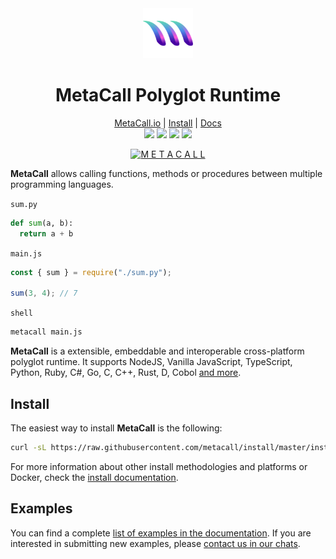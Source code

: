 <div align="center">
  <a href="https://metacall.io" target="_blank"><img src="https://raw.githubusercontent.com/metacall/core/develop/deploy/images/logo.png" alt="METACALL" style="max-width:100%; margin: 0 auto;" width="80" height="80"></a>
  <h1><b>MetaCall Polyglot Runtime</b></h1>
  <a href="https://metacall.io" {docsify-ignore}>MetaCall.io</a> |
  <a href="/#/README?id=install">Install</a> |
  <a href="/#/docs/docs">Docs</a>
</div>
<div id="badges" align="center">
  <a href="https://t.me/joinchat/BMSVbBatp0Vi4s5l4VgUgg" alt="Discord">
    <img src="https://img.shields.io/static/v1?label=metacall&message=join&color=blue&logo=telegram&style=flat" /></a>

  <a href="https://discord.gg/upwP4mwJWa" alt="Discord">
    <img src="https://img.shields.io/discord/781987805974757426?label=discord&style=flat" /></a>

  <a href="https://matrix.to/#/#metacall:matrix.org" alt="Matrix">
    <img src="https://img.shields.io/matrix/metacall:matrix.org?label=matrix&style=flat" /></a>

  <a href="https://twitter.com/metacallio" alt="Twitter">
    <img src="https://img.shields.io/twitter/follow/metacallio?label=MetaCall" /></a>

<a href="https://medium.com/@metacall/call-functions-methods-or-procedures-between-programming-languages-with-metacall-58cfece35d7" target="_blank"><img src="https://raw.githubusercontent.com/metacall/core/develop/deploy/images/overview.png" alt="M E T A C A L L" style="max-width:100%; margin: 0 auto;" width="350" height="auto"></a>

</div>

**MetaCall** allows calling functions, methods or procedures between multiple programming languages.

`sum.py`

```python
def sum(a, b):
  return a + b
```

`main.js`

```javascript
const { sum } = require("./sum.py");

sum(3, 4); // 7
```

`shell`

```sh
metacall main.js
```

**MetaCall** is a extensible, embeddable and interoperable cross-platform polyglot runtime. It supports NodeJS, Vanilla JavaScript, TypeScript, Python, Ruby, C#, Go, C, C++, Rust, D, Cobol [and more](/docs/docs.md#_2-language-support).

## Install

The easiest way to install **MetaCall** is the following:

```sh
curl -sL https://raw.githubusercontent.com/metacall/install/master/install.sh | sh
```

For more information about other install methodologies and platforms or Docker, check the [install documentation](/docs/docs.md#_41-installation).

## Examples

You can find a complete [list of examples in the documentation](/docs/docs.md#_43-examples). If you are interested in submitting new examples, please [contact us in our chats](/docs/community.md#community).
